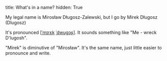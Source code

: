 title: What's in a name?
hidden: True

My legal name is Mirosław Długosz-Zalewski, but I go by Mirek Długosz (Dlugosz)

It's pronounced [[ˈmɪrɛk](https://forvo.com/word/mirek/) [ˈdwuɡɔʂ](https://forvo.com/word/d%C5%82ugosz/)]. It sounds something like "Me - wreck D'lugosh".

"Mirek" is diminutive of "Mirosław". It's the same name, just little easier to pronounce and write.
